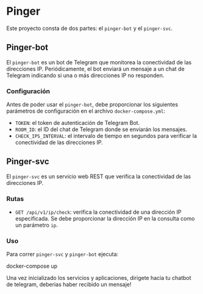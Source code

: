 # Pinger

Este proyecto consta de dos partes: el `pinger-bot` y el `pinger-svc`.

## Pinger-bot

El `pinger-bot` es un bot de Telegram que monitorea la conectividad de las direcciones IP. Periódicamente, el bot enviará un mensaje a un chat de Telegram indicando si una o más direcciones IP no responden.

### Configuración

Antes de poder usar el `pinger-bot`, debe proporcionar los siguientes parámetros de configuración en el archivo `docker-compose.yml`:

- `TOKEN`: el token de autenticación de Telegram Bot.
- `ROOM_ID`: el ID del chat de Telegram donde se enviarán los mensajes.
- `CHECK_IPS_INTERVAL`: el intervalo de tiempo en segundos para verificar la conectividad de las direcciones IP.


## Pinger-svc

El `pinger-svc` es un servicio web REST que verifica la conectividad de las direcciones IP. 

### Rutas

- `GET /api/v1/ip/check`: verifica la conectividad de una dirección IP especificada. Se debe proporcionar la dirección IP en la consulta como un parámetro `ip`.

### Uso

Para correr `pinger-svc` y `pinger-bot` ejecuta:

docker-compose up

Una vez inicializado los servicios y aplicaciones, dirigete hacia tu chatbot de telegram, deberias haber recibido un mensaje!